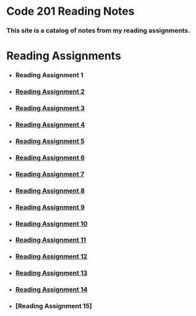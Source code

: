 # Code 201 Reading Notes
### This site is a catalog of notes from my reading assignments.

# Reading Assignments

* ### Reading Assignment 1

* ### [Reading Assignment 2](RA-02.md)

* ### [Reading Assignment 3](RA-03.md)

* ### [Reading Assignment 4](RA-04.md)

* ### [Reading Assignment 5](RA-05.md)

* ### [Reading Assignment 6](RA-06.md)

* ### [Reading Assignment 7](RA-07.md)

* ### [Reading Assignment 8](RA-08.md)

* ### [Reading Assignment 9](RA-09.md)

* ### [Reading Assignment 10](RA-10.md)

* ### [Reading Assignment 11](RA-11.md)

* ### [Reading Assignment 12](RA-12.md)

* ### [Reading Assignment 13](RA-13.md)

* ### [Reading Assignment 14](RA-14.md)

* ### [Reading Assignment 15]


